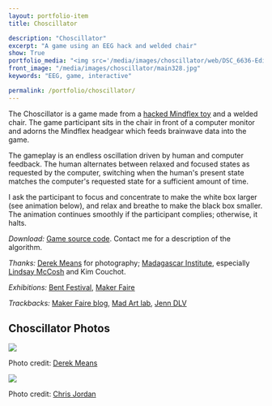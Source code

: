 ```yaml
---
layout: portfolio-item
title: Choscillator

description: "Choscillator"
excerpt: "A game using an EEG hack and welded chair"
show: True
portfolio_media: "<img src='/media/images/choscillator/web/DSC_6636-Edit_fitted.png' />"
front_image: "/media/images/choscillator/main328.jpg"
keywords: "EEG, game, interactive"

permalink: /portfolio/choscillator/
---
```


The Choscillator is a game made from a [hacked Mindflex toy](http://frontiernerds.com/brain-hack) and a welded chair. The game participant sits in the chair in front of a computer monitor and adorns the Mindflex headgear which feeds brainwave data into the game.

The gameplay is an endless oscillation driven by human and computer feedback. The human alternates between relaxed and focused states as requested by the computer, switching when the human's present state matches the computer's requested state for a sufficient amount of time.

I ask the participant to focus and concentrate to make the white box larger (see animation below), and relax and breathe to make the black box smaller. The animation continues smoothly if the participant complies; otherwise, it halts.

<!-- <img src="{{ site.url }}/media/images/Choscillator/web/animation.gif" width=640 height=480 />

<p>Screen display</p>
 -->
*Download:* [Game source code](https://github.com/boxysean/choscillator). Contact me for a description of the algorithm.

*Thanks:* [Derek Means](http://www.flickr.com/photos/derekrmeans/) for photography; [Madagascar Institute](http://www.madagascarinstitute.com/), especially [Lindsay McCosh](http://www.lindsaymccosh.com/) and Kim Couchot.

*Exhibitions:* [Bent Festival](http://bentfestival.org/2011/sean-mcintyre), [Maker Faire](http://makerfaire.com/pub/e/6727)

*Trackbacks:* [Maker Faire blog](http://blog.makezine.com/archive/2011/09/maker-faire-new-york-day-two.html), [Mad Art lab](http://madartlab.com/2011/09/21/mad-quickies-9-21-–-the-maker-faire-edition/), [Jenn DLV](http://jenndlv.info/post/10401346081/world-maker-faire-2011-the-choscillator)

Choscillator Photos
-------------------

<img src="{{ site.url }}/media/images/Choscillator/web/DSC_6518.png" />
<p>Photo credit: <a href="http://www.flickr.com/photos/derekrmeans/">Derek Means</a></p>

<a href="{{ site.url }}/media/images/Choscillator/large/IMG_1008.JPG"><img src="{{ site.url }}/media/images/Choscillator/web/IMG_1008.JPG" /></a>
<p>Photo credit: <a href="http://www.seej.net/">Chris Jordan</a></p>
